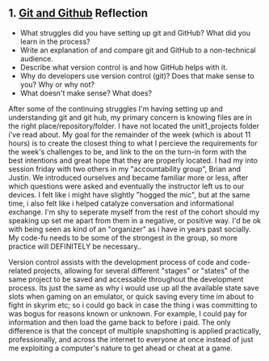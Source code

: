 ## 1. [Git and Github](1_get_started/readme.md) Reflection

* What struggles did you have setting up git and GitHub? What did you learn in the process?
* Write an explanation of and compare git and GitHub to a non-technical audience. 
* Describe what version control is and how GitHub helps with it.
* Why do developers use version control (git)? Does that make sense to you? Why or why not?
* What doesn't make sense? What does?

<!-- Add your reflection here. Remove the comment markers -->
After some of the continuing struggles I'm having setting up and understanding git and git hub, my primary concern
is knowing files are in the right place/repository/folder. I have not located the unit1_projects folder i've read
about. My goal for the remainder of the week (which is about 11 hours) is to create the closest thing to what I percieve the requirements for the week's challenges to be, and link to the on the turn-in form with the best intentions and great hope that they are properly located. I had my into session friday with two others in my "accountability group", Brian and Justin. We introduced ourselves and became familiar more or less, after which questions were asked and eventually the instructor left us to our devices. I felt like i might have slightly "hogged the mic", but at the same time, i also felt like i helped catalyze conversation and informational exchange. I'm shy to seperate myself from the rest of the cohort should my speaking up set me apart from them in a negative, or positive way. I'd be ok with being seen as kind of an "organizer" as i have in years past socially. My code-fu needs to be some of the strongest in the group, so more practice will DEFINITELY be necessary..

Version control assists with the development process of code and code-related projects, allowing for several different "stages" or "states" of the same project to be saved and accessable throughout the development process. Its just the same as why i would use up all the available state save slots when gaming on an emulator, or quick saving every time im about to fight in skyrim etc; so i could go back in case the thing i was committing to was bogus for reasons known or unknown. For example, I could pay for information and then load the game back to before i paid. The only difference is that the concept of multiple snapshotting is applied practically, professionally, and across the internet to everyone at once instead of just me exploiting a computer's nature to get ahead or cheat at a game.


